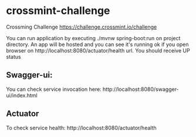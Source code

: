 # crossmint-challenge
Crossming Challenge  https://challenge.crossmint.io/challenge

You can run application by executing ./mvnw spring-boot:run on project directory. An app will be hosted and you can see it's running ok if you open browser on http://localhost:8080/actuator/health url. You should receive UP status

## Swagger-ui:
You can check service invocation here: http://localhost:8080/swagger-ui/index.html


## Actuator
To check service health: 
http://localhost:8080/actuator/health
